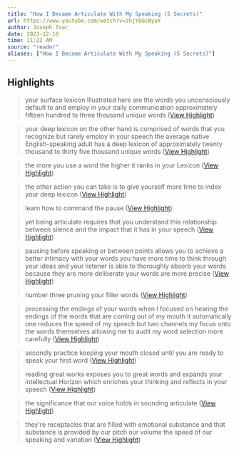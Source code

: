 ```yaml
---
title: "How I Became Articulate With My Speaking (5 Secrets)"
url: https://www.youtube.com/watch?v=zhjYbGcByaY
author: Joseph Tsar
date: 2023-12-10
time: 11:22 AM
source: "reader"
aliases: ["How I Became Articulate With My Speaking (5 Secrets)"]
---
```

## Highlights
> your surface lexicon Illustrated here are the words you unconsciously default to and employ in your daily communication approximately fifteen hundred to three thousand unique words ([View Highlight](https://read.readwise.io/read/01h9x3mjynhnck1ebmkv93gdcg))

> your deep lexicon on the other hand is comprised of words that you recognize but rarely employ in your speech the average native English-speaking adult has a deep lexicon of approximately twenty thousand to thirty five thousand unique words ([View Highlight](https://read.readwise.io/read/01h9x3mta34df10bs2xd3432gv))

> the more you use a word the higher it ranks in your Lexicon ([View Highlight](https://read.readwise.io/read/01h9x3phesyq8xfhknra1p8jzb))

> the other action you can take is to give yourself more time to index your deep
> lexicon ([View Highlight](https://read.readwise.io/read/01h9x3rdfcfjde65jtp8ev1dbs))

> learn how to command the pause ([View Highlight](https://read.readwise.io/read/01h9x3tedzg2q65k2pdcncjh60))

> yet being articulate requires that you understand this relationship between silence and the impact that it has in your speech ([View Highlight](https://read.readwise.io/read/01h9x3v3xf90pv3p7zbtg15jbz))

> pausing before speaking or between points allows you to achieve a better intimacy with your words you have more time to think through your ideas and your listener is able to thoroughly absorb your words because they are more deliberate your words are more precise ([View Highlight](https://read.readwise.io/read/01h9x3z3zyjwm2j612r9e7w06b))

> number three pruning your filler words ([View Highlight](https://read.readwise.io/read/01h9x3zcf146ndnfb2v5m42kdp))

> processing the endings of your words when I focused on hearing the endings of
> the words that are coming out of my mouth it automatically one reduces the speed of my speech but two channels my focus onto the words themselves allowing me to audit my word selection more carefully ([View Highlight](https://read.readwise.io/read/01h9x42ca59tskfsfxr6z7var3))

> secondly practice keeping your mouth closed until you are ready to speak your first word ([View Highlight](https://read.readwise.io/read/01h9x42ndthrzt0gdan1hm7bbp))

> reading great works exposes you to great words and expands your intellectual Horizon which enriches your thinking and reflects in your speech ([View Highlight](https://read.readwise.io/read/01h9x44xg9zdqc5xy23f49jjjh))

> the significance that our voice holds in sounding articulate ([View Highlight](https://read.readwise.io/read/01h9x48k1f94zcvmb2mmt293t8))

> they're receptacles that are filled with emotional substance and that substance is provided by our pitch our volume the speed of our speaking and variation ([View Highlight](https://read.readwise.io/read/01h9x48z6ppkh0j0sznm2kqht7))

